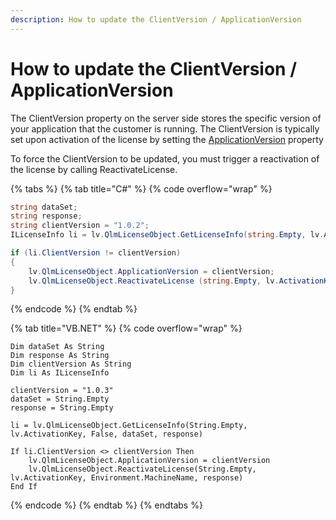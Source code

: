 ```yaml
---
description: How to update the ClientVersion / ApplicationVersion
---
```


# How to update the ClientVersion / ApplicationVersion

The ClientVersion property on the server side stores the specific version of your application that the customer is running. The ClientVersion is typically set upon activation of the license by setting the [ApplicationVersion](../how-to/how-to-set-the-application-version-dynamically.md) property&#x20;

To force the ClientVersion to be updated, you must trigger a reactivation of the license by calling ReactivateLicense.

{% tabs %}
{% tab title="C#" %}
{% code overflow="wrap" %}
```csharp
string dataSet;
string response;
string clientVersion = "1.0.2";
ILicenseInfo li = lv.QlmLicenseObject.GetLicenseInfo(string.Empty, lv.ActivationKey, false, out dataSet, out response);

if (li.ClientVersion != clientVersion)
{
    lv.QlmLicenseObject.ApplicationVersion = clientVersion;
    lv.QlmLicenseObject.ReactivateLicense (string.Empty, lv.ActivationKey, Environment.MachineName, out response);
}
```
{% endcode %}
{% endtab %}

{% tab title="VB.NET" %}
{% code overflow="wrap" %}
```vbnet
Dim dataSet As String
Dim response As String
Dim clientVersion As String
Dim li As ILicenseInfo

clientVersion = "1.0.3"
dataSet = String.Empty
response = String.Empty

li = lv.QlmLicenseObject.GetLicenseInfo(String.Empty, lv.ActivationKey, False, dataSet, response)

If li.ClientVersion <> clientVersion Then
    lv.QlmLicenseObject.ApplicationVersion = clientVersion
    lv.QlmLicenseObject.ReactivateLicense(String.Empty, lv.ActivationKey, Environment.MachineName, response)
End If
```
{% endcode %}
{% endtab %}
{% endtabs %}
